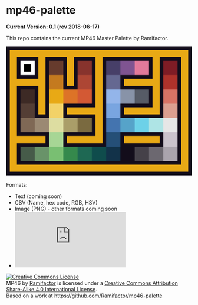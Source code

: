 # mp46-palette
**Current Version: 0.1 (rev 2018-06-17)**

This repo contains the current MP46 Master Palette by Ramifactor.

![MP46](https://github.com/Ramifactor/mp46-palette/blob/master/MP46/img/mp46-scaled-10x.png?raw=true)

Formats: 

* Text (coming soon)
* CSV (Name, hex code, RGB, HSV)
* Image (PNG) - other formats coming soon
* ![Paint.NET](https://www.getpaint.net/index.html)


<a rel="license" href="http://creativecommons.org/licenses/by-sa/4.0/"><img alt="Creative Commons License" style="border-width:0" src="https://i.creativecommons.org/l/by-sa/4.0/80x15.png" /></a><br /><span xmlns:dct="http://purl.org/dc/terms/" href="http://purl.org/dc/dcmitype/Dataset" property="dct:title" rel="dct:type">MP46</span> by <a xmlns:cc="http://creativecommons.org/ns#" href="https://www.ramifactor.com" property="cc:attributionName" rel="cc:attributionURL">Ramifactor</a> is licensed under a <a rel="license" href="http://creativecommons.org/licenses/by-sa/4.0/">Creative Commons Attribution Share-Alike 4.0 International License</a>.<br />Based on a work at <a xmlns:dct="http://purl.org/dc/terms/" href="https://github.com/Ramifactor/mp46-palette" rel="dct:source">https://github.com/Ramifactor/mp46-palette</a>
